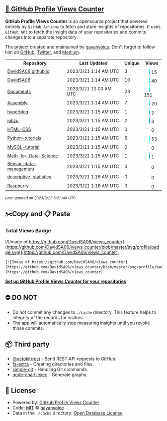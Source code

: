 ## [🚀 GitHub Profile Views Counter](https://github.com/gayanvoice/github-profile-views-counter)
**GitHub Profile Views Counter** is an opensource project that powered entirely by  `GitHub Actions` to fetch and store insights of repositories.
It uses `GitHub API` to fetch the insight data of your repositories and commits changes into a separate repository.

The project created and maintained by [gayanvoice](https://github.com/gayanvoice). Don't forget to follow him on [GitHub](https://github.com/gayanvoice), [Twitter](https://twitter.com/gayanvoice), and [Medium](https://gayanvoice.medium.com/).

<table>
	<tr>
		<th>
			Repository
		</th>
		<th>
			Last Updated
		</th>
		<th>
			Unique
		</th>
		<th>
			Views
		</th>
	</tr>
	<tr>
		<td>
			<a href="https://github.com/DavidSA06/views_counter/tree/master/readme/381216552/year.md">
				DavidSA06.github.io
			</a>
		</td>
		<td>
			2023/3/21 1:14 AM UTC
		</td>
		<td>
			3
		</td>
		<td>
			<img alt="Response time graph" src="https://github.com/DavidSA06/views_counter/raw/master/graph/381216552/small/year.png" height="20"> 15
		</td>
	</tr>
	<tr>
		<td>
			<a href="https://github.com/DavidSA06/views_counter/tree/master/readme/381531524/year.md">
				DavidSA06
			</a>
		</td>
		<td>
			2023/3/21 1:14 AM UTC
		</td>
		<td>
			10
		</td>
		<td>
			<img alt="Response time graph" src="https://github.com/DavidSA06/views_counter/raw/master/graph/381531524/small/year.png" height="20"> 40
		</td>
	</tr>
	<tr>
		<td>
			<a href="https://github.com/DavidSA06/views_counter/tree/master/readme/392170425/year.md">
				Documents
			</a>
		</td>
		<td>
			2023/3/21 12:00 AM UTC
		</td>
		<td>
			23
		</td>
		<td>
			<img alt="Response time graph" src="https://github.com/DavidSA06/views_counter/raw/master/graph/392170425/small/year.png" height="20"> 151
		</td>
	</tr>
	<tr>
		<td>
			<a href="https://github.com/DavidSA06/views_counter/tree/master/readme/384305617/year.md">
				Assembly
			</a>
		</td>
		<td>
			2023/3/21 1:14 AM UTC
		</td>
		<td>
			7
		</td>
		<td>
			<img alt="Response time graph" src="https://github.com/DavidSA06/views_counter/raw/master/graph/384305617/small/year.png" height="20"> 20
		</td>
	</tr>
	<tr>
		<td>
			<a href="https://github.com/DavidSA06/views_counter/tree/master/readme/379145148/year.md">
				hyperblog
			</a>
		</td>
		<td>
			2023/3/21 1:15 AM UTC
		</td>
		<td>
			1
		</td>
		<td>
			<img alt="Response time graph" src="https://github.com/DavidSA06/views_counter/raw/master/graph/379145148/small/year.png" height="20"> 2
		</td>
	</tr>
	<tr>
		<td>
			<a href="https://github.com/DavidSA06/views_counter/tree/master/readme/551026346/year.md">
				johzu
			</a>
		</td>
		<td>
			2023/3/21 1:15 AM UTC
		</td>
		<td>
			2
		</td>
		<td>
			<img alt="Response time graph" src="https://github.com/DavidSA06/views_counter/raw/master/graph/551026346/small/year.png" height="20"> 3
		</td>
	</tr>
	<tr>
		<td>
			<a href="https://github.com/DavidSA06/views_counter/tree/master/readme/533133438/year.md">
				HTML-CSS
			</a>
		</td>
		<td>
			2023/3/21 1:15 AM UTC
		</td>
		<td>
			0
		</td>
		<td>
			<img alt="Response time graph" src="https://github.com/DavidSA06/views_counter/raw/master/graph/533133438/small/year.png" height="20"> 0
		</td>
	</tr>
	<tr>
		<td>
			<a href="https://github.com/DavidSA06/views_counter/tree/master/readme/392861972/year.md">
				Python-tutorials
			</a>
		</td>
		<td>
			2023/3/21 1:15 AM UTC
		</td>
		<td>
			5
		</td>
		<td>
			<img alt="Response time graph" src="https://github.com/DavidSA06/views_counter/raw/master/graph/392861972/small/year.png" height="20"> 53
		</td>
	</tr>
	<tr>
		<td>
			<a href="https://github.com/DavidSA06/views_counter/tree/master/readme/418991850/year.md">
				MySQL-tutorial
			</a>
		</td>
		<td>
			2023/3/21 1:15 AM UTC
		</td>
		<td>
			0
		</td>
		<td>
			<img alt="Response time graph" src="https://github.com/DavidSA06/views_counter/raw/master/graph/418991850/small/year.png" height="20"> 0
		</td>
	</tr>
	<tr>
		<td>
			<a href="https://github.com/DavidSA06/views_counter/tree/master/readme/409003429/year.md">
				Math-for-Data-Science
			</a>
		</td>
		<td>
			2023/3/21 1:15 AM UTC
		</td>
		<td>
			1
		</td>
		<td>
			<img alt="Response time graph" src="https://github.com/DavidSA06/views_counter/raw/master/graph/409003429/small/year.png" height="20"> 1
		</td>
	</tr>
	<tr>
		<td>
			<a href="https://github.com/DavidSA06/views_counter/tree/master/readme/389237892/year.md">
				Sensor-data-management
			</a>
		</td>
		<td>
			2023/3/21 1:15 AM UTC
		</td>
		<td>
			0
		</td>
		<td>
			<img alt="Response time graph" src="https://github.com/DavidSA06/views_counter/raw/master/graph/389237892/small/year.png" height="20"> 0
		</td>
	</tr>
	<tr>
		<td>
			<a href="https://github.com/DavidSA06/views_counter/tree/master/readme/402182945/year.md">
				descriptive-statistics
			</a>
		</td>
		<td>
			2023/3/21 1:16 AM UTC
		</td>
		<td>
			0
		</td>
		<td>
			<img alt="Response time graph" src="https://github.com/DavidSA06/views_counter/raw/master/graph/402182945/small/year.png" height="20"> 0
		</td>
	</tr>
	<tr>
		<td>
			<a href="https://github.com/DavidSA06/views_counter/tree/master/readme/384545000/year.md">
				Raspberry
			</a>
		</td>
		<td>
			2023/3/21 1:16 AM UTC
		</td>
		<td>
			0
		</td>
		<td>
			<img alt="Response time graph" src="https://github.com/DavidSA06/views_counter/raw/master/graph/384545000/small/year.png" height="20"> 0
		</td>
	</tr>
</table>

<small><i>Last updated on 2023/3/23 6:21 AM UTC</i></small>

## ✂️Copy and 📋 Paste
### Total Views Badge
[![Image of https://github.com/DavidSA06/views_counter](https://github.com/DavidSA06/views_counter/blob/master/svg/profile/badge.svg)](https://github.com/DavidSA06/views_counter)

```readme
[![Image of https://github.com/DavidSA06/views_counter](https://github.com/DavidSA06/views_counter/blob/master/svg/profile/badge.svg)](https://github.com/DavidSA06/views_counter)
```
[**Set up GitHub Profile Views Counter for your repositories**](https://github.com/gayanvoice/github-profile-views-counter)
## ⛔ DO NOT
- Do not commit any changes to `./cache` directory. This feature helps to integrity of the records for visitors.
- The app will automatically stop measuring insights until you revoke those commits.
## 📦 Third party

- [@octokit/rest](https://www.npmjs.com/package/@octokit/rest) - Send REST API requests to GitHub.
- [fs-extra](https://www.npmjs.com/package/fs-extra) - Creating directories and files.
- [simple-git](https://www.npmjs.com/package/simple-git) - Handling Git commands.
- [node-chart-exec](https://www.npmjs.com/package/node-chart-exec) - Generate graphs.
## 📄 License
- Powered by: [GitHub Profile Views Counter](https://github.com/gayanvoice/github-profile-views-counter)
- Code: [MIT](./LICENSE) © [gayanvoice](https://github.com/gayanvoice)
- Data in the `./cache` directory: [Open Database License](https://opendatacommons.org/licenses/odbl/1-0/)